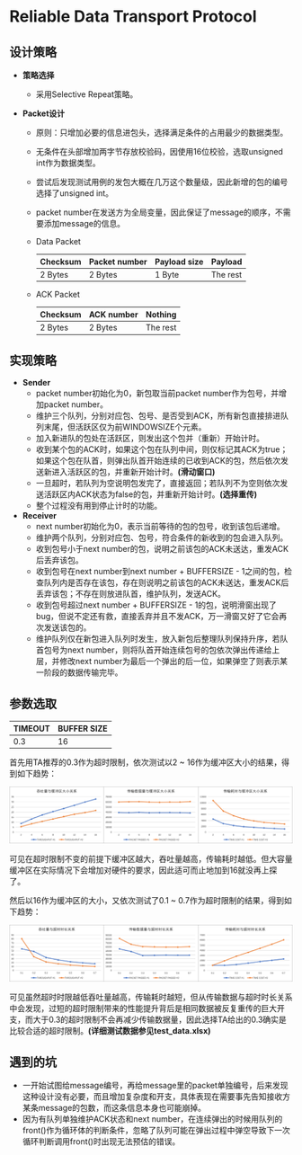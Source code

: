 # Reliable Data Transport Protocol

## 设计策略

* **策略选择**

  * 采用Selective Repeat策略。

* **Packet设计**

  * 原则：只增加必要的信息进包头，选择满足条件的占用最少的数据类型。

  * 无条件在头部增加两字节存放校验码，因使用16位校验，选取unsigned int作为数据类型。
  * 尝试后发现测试用例的发包大概在几万这个数量级，因此新增的包的编号选择了unsigned int。
  * packet number在发送方为全局变量，因此保证了message的顺序，不需要添加message的信息。

  * Data Packet

    | Checksum | Packet number | Payload size | Payload  |
    | -------- | ------------- | ------------ | -------- |
    | 2 Bytes  | 2 Bytes       | 1 Byte       | The rest |

  * ACK Packet

    | Checksum | ACK number | Nothing  |
    | -------- | ---------- | -------- |
    | 2 Bytes  | 2 Bytes    | The rest |

## 实现策略

* **Sender**
  * packet number初始化为0，新包取当前packet number作为包号，并增加packet number。
  * 维护三个队列，分别对应包、包号、是否受到ACK，所有新包直接排进队列末尾，但活跃区仅为前WINDOWSIZE个元素。
  * 加入新进队的包处在活跃区，则发出这个包并（重新）开始计时。
  * 收到某个包的ACK时，如果这个包在队列中间，则仅标记其ACK为true；如果这个包在队首，则弹出队首开始连续的已收到ACK的包，然后依次发送新进入活跃区的包，并重新开始计时。**(滑动窗口)**
  * 一旦超时，若队列为空说明包发完了，直接返回；若队列不为空则依次发送活跃区内ACK状态为false的包，并重新开始计时。**(选择重传)**
  * 整个过程没有用到停止计时的功能。
* **Receiver**
  * next number初始化为0，表示当前等待的包的包号，收到该包后递增。
  * 维护两个队列，分别对应包、包号，符合条件的新收到的包会进入队列。
  * 收到包号小于next number的包，说明之前该包的ACK未送达，重发ACK后丢弃该包。
  * 收到包号在next number到next number + BUFFERSIZE - 1之间的包，检查队列内是否存在该包，存在则说明之前该包的ACK未送达，重发ACK后丢弃该包；不存在则放进队首，维护队列，发送ACK。
  * 收到包号超过next number + BUFFERSIZE - 1的包，说明滑窗出现了bug，但说不定还有救，直接丢弃并且不发ACK，万一滑窗又好了它会再次发送该包的。
  * 维护队列仅在新包进入队列时发生，放入新包后整理队列保持升序，若队首包号为next number，则将队首开始连续包号的包依次弹出传递给上层，并修改next number为最后一个弹出的后一位，如果弹空了则表示某一阶段的数据传输完毕。

## 参数选取

| TIMEOUT | BUFFER SIZE |
| ------- | ----------- |
| 0.3     | 16          |

首先用TA推荐的0.3作为超时限制，依次测试以2 ~ 16作为缓冲区大小的结果，得到如下趋势：

![buffersize](charts/buffersize.png)

可见在超时限制不变的前提下缓冲区越大，吞吐量越高，传输耗时越低。但大容量缓冲区在实际情况下会增加对硬件的要求，因此适可而止地加到16就没再上探了。

然后以16作为缓冲区的大小，又依次测试了0.1 ~ 0.7作为超时限制的结果，得到如下趋势：

![timeout](charts/timeout.png)

可见虽然超时时限越低吞吐量越高，传输耗时越短，但从传输数据与超时时长关系中会发现，过短的超时限制带来的性能提升背后是相同数据被反复重传的巨大开支，而大于0.3的超时限制不会再减少传输数据量，因此选择TA给出的0.3确实是比较合适的超时限制。**(详细测试数据参见test_data.xlsx)**

## 遇到的坑

* 一开始试图给message编号，再给message里的packet单独编号，后来发现这种设计没有必要，而且增加复杂度和开支，具体表现在需要事先告知接收方某条message的包数，而这条信息本身也可能崩掉。
* 因为有队列单独维护ACK状态和next number，在连续弹出的时候用队列的front()作为循环体的判断条件，忽略了队列可能在弹出过程中弹空导致下一次循环判断调用front()时出现无法预估的错误。